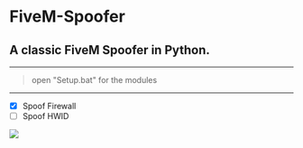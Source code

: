 # FiveM-Spoofer

## A classic FiveM Spoofer in Python.
____
> open "Setup.bat" for the modules
____
- [x] Spoof Firewall
- [ ] Spoof HWID

![](https://media.discordapp.net/attachments/951098730709401640/1108159878381449307/image.png)
